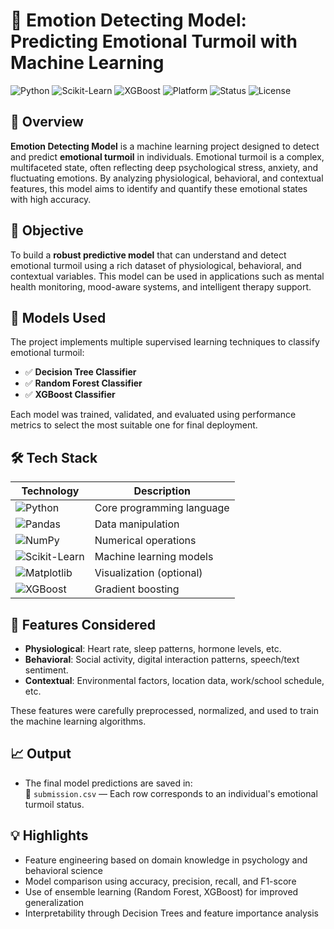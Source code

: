 # 🧠 Emotion Detecting Model: Predicting Emotional Turmoil with Machine Learning

![Python](https://img.shields.io/badge/Python-3.8+-blue.svg)
![Scikit-Learn](https://img.shields.io/badge/Library-Scikit--Learn-F7931E.svg)
![XGBoost](https://img.shields.io/badge/Boosting-XGBoost-EC6608.svg)
![Platform](https://img.shields.io/badge/Platform-Jupyter%20Notebook-orange.svg)
![Status](https://img.shields.io/badge/Status-Active-brightgreen.svg)
![License](https://img.shields.io/badge/License-MIT-green.svg)


## 🌟 Overview

**Emotion Detecting Model** is a machine learning project designed to detect and predict **emotional turmoil** in individuals. Emotional turmoil is a complex, multifaceted state, often reflecting deep psychological stress, anxiety, and fluctuating emotions. By analyzing physiological, behavioral, and contextual features, this model aims to identify and quantify these emotional states with high accuracy.

## 🎯 Objective

To build a **robust predictive model** that can understand and detect emotional turmoil using a rich dataset of physiological, behavioral, and contextual variables. This model can be used in applications such as mental health monitoring, mood-aware systems, and intelligent therapy support.


## 🧪 Models Used

The project implements multiple supervised learning techniques to classify emotional turmoil:

- ✅ **Decision Tree Classifier**  
- ✅ **Random Forest Classifier**  
- ✅ **XGBoost Classifier**

Each model was trained, validated, and evaluated using performance metrics to select the most suitable one for final deployment.

## 🛠️ Tech Stack

| Technology     | Description                        |
|----------------|------------------------------------|
| ![Python](https://img.shields.io/badge/Python-3776AB?style=for-the-badge&logo=python&logoColor=white) | Core programming language |
| ![Pandas](https://img.shields.io/badge/Pandas-150458?style=for-the-badge&logo=pandas&logoColor=white) | Data manipulation         |
| ![NumPy](https://img.shields.io/badge/NumPy-013243?style=for-the-badge&logo=numpy&logoColor=white) | Numerical operations      |
| ![Scikit-Learn](https://img.shields.io/badge/Scikit--Learn-F7931E?style=for-the-badge&logo=scikit-learn&logoColor=white) | Machine learning models   |
| ![Matplotlib](https://img.shields.io/badge/Matplotlib-11557C?style=for-the-badge&logo=matplotlib&logoColor=white) | Visualization (optional)  |
| ![XGBoost](https://img.shields.io/badge/XGBoost-EC6608?style=for-the-badge&logo=data:image/svg+xml;base64,PHN2ZyB...shortened...) | Gradient boosting         |




## 🧬 Features Considered

- **Physiological**: Heart rate, sleep patterns, hormone levels, etc.  
- **Behavioral**: Social activity, digital interaction patterns, speech/text sentiment.  
- **Contextual**: Environmental factors, location data, work/school schedule, etc.

These features were carefully preprocessed, normalized, and used to train the machine learning algorithms.



## 📈 Output

- The final model predictions are saved in:  
  📄 `submission.csv` — Each row corresponds to an individual's emotional turmoil status.



## 💡 Highlights

- Feature engineering based on domain knowledge in psychology and behavioral science
- Model comparison using accuracy, precision, recall, and F1-score
- Use of ensemble learning (Random Forest, XGBoost) for improved generalization
- Interpretability through Decision Trees and feature importance analysis




